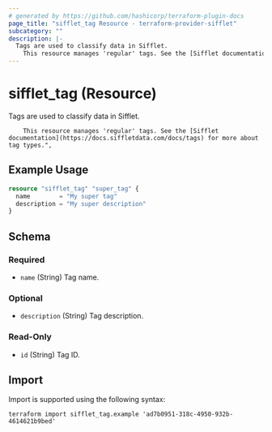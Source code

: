```yaml
---
# generated by https://github.com/hashicorp/terraform-plugin-docs
page_title: "sifflet_tag Resource - terraform-provider-sifflet"
subcategory: ""
description: |-
  Tags are used to classify data in Sifflet.
  	This resource manages 'regular' tags. See the [Sifflet documentation](https://docs.siffletdata.com/docs/tags) for more about tag types.",
---
```


# sifflet_tag (Resource)

Tags are used to classify data in Sifflet.

		This resource manages 'regular' tags. See the [Sifflet documentation](https://docs.siffletdata.com/docs/tags) for more about tag types.",

## Example Usage

```terraform
resource "sifflet_tag" "super_tag" {
  name        = "My super tag"
  description = "My super description"
}
```

<!-- schema generated by tfplugindocs -->
## Schema

### Required

- `name` (String) Tag name.

### Optional

- `description` (String) Tag description.

### Read-Only

- `id` (String) Tag ID.

## Import

Import is supported using the following syntax:

```shell
terraform import sifflet_tag.example 'ad7b0951-318c-4950-932b-4614621b9bed'
```
